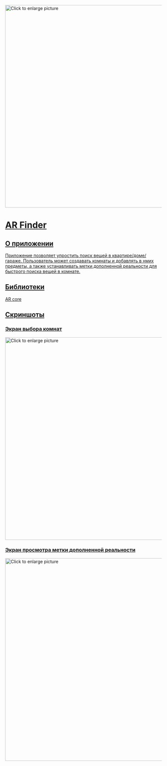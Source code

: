 <a href="https://drive.google.com/uc?export=view&id=1-DOCSddWSLoHNRQtO-7C0A-Rn7AHrPcv"><img src="https://drive.google.com/uc?export=view&id=1-DOCSddWSLoHNRQtO-7C0A-Rn7AHrPcv" style="width: 650px; max-width: 100%; height: auto" title="Click to enlarge picture" />

# AR Finder
## О приложении
Приложение позволяет упростить поиск вещей в квартире/доме/гараже. Пользователь может создавать комнаты и добавлять в нмих предметы, а также устанавливать метки дополненной реальности для быстрого поиска вещей в комнате.

## Библиотеки
AR core

## Скриншоты
### Экран выбора комнат
<a href="https://drive.google.com/uc?export=view&id=1Ool05_bBR2k_qYCMIRTXyuKy1eYg0BjX"><img src="https://drive.google.com/uc?export=view&id=1Ool05_bBR2k_qYCMIRTXyuKy1eYg0BjX" style="width: 650px; max-width: 100%; height: auto" title="Click to enlarge picture" />
### Экран просмотра метки дополненной реальности
<a href="https://drive.google.com/uc?export=view&id=1dotmei9ZfQYKhgj8FsXkDy1D-2RAN5Bp"><img src="https://drive.google.com/uc?export=view&id=1dotmei9ZfQYKhgj8FsXkDy1D-2RAN5Bp" style="width: 650px; max-width: 100%; height: auto" title="Click to enlarge picture" />

